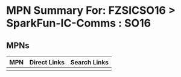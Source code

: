 



# MPN Summary For: FZSICSO16 > SparkFun-IC-Comms : SO16

## MPNs
  

|MPN|Direct Links|Search Links|
| :--- | :--- | :--- |
||||
